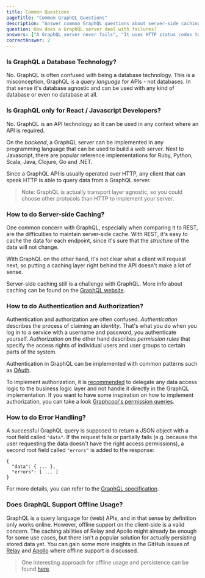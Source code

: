 ```yaml
---
title: Common Questions
pageTitle: "Common GraphQL Questions"
description: "Answer common GraphQL questions about server-side caching, authentication, authorization, error handling, offline usage and more."
question: How does a GraphQL server deal with failures?
answers: ["A GraphQL server never fails", "It uses HTTP status codes to indicate what went wrong", "It returns a dedicated errors object in the server response", "It starts crying and hides under the bed"]
correctAnswer: 2
---
```



### Is GraphQL a Database Technology?

No. GraphQL is often confused with being a database technology. This is a misconception, GraphQL is a _query language_ for APIs - not databases. In that sense it's database agnostic and can be used with any kind of database or even no database at all.

### Is GraphQL only for React / Javascript Developers?

No. GraphQL is an API technology so it can be used in any context where an API is required. 

On the _backend_, a GraphQL server can be implemented in any programming language that can be used to build a web server. Next to Javascript, there are popular reference implementations for Ruby, Python, Scala, Java, Clojure, Go and .NET.

Since a GraphQL API is usually operated over HTTP, any client that can speak HTTP is able to query data from a GraphQL server. 

> Note: GraphQL is actually transport layer agnostic, so you could choose other protocols than HTTP to implement your server.

### How to do Server-side Caching?

One common concern with GraphQL, especially when comparing it to REST, are the difficulties to maintain server-side cache. With REST, it's easy to cache the data for each endpoint, since it's sure that the _structure_ of the data will not change.

With GraphQL on the other hand, it's not clear what a client will request next, so putting a caching layer right behind the API doesn't make a lot of sense. 

Server-side caching still is a challenge with GraphQL. More info about caching can be found on the [GraphQL website](http://graphql.org/learn/caching/). 

### How to do Authentication and Authorization?

Authentication and authorization are often confused. _Authentication_ describes the process of claiming an _identity_. That's what you do when you log in to a service with a username and password, you authenticate yourself. _Authorization_ on the other hand describes _permission rules_ that specify the access rights of individual users and user groups to certain parts of the system.

Authentication in GraphQL can be implemented with common patterns such as [OAuth](https://oauth.net/).

To implement authorization, it is [recommended](http://graphql.org/learn/authorization/) to delegate any data access logic to the business logic layer and not handle it directly in the GraphQL implementation. If you want to have some inspiration on how to implement authorization, you can take a look [Graphcool's permission queries](https://www.graph.cool/blog/2017-04-25-graphql-permission-queries-oolooch8oh/).

### How to do Error Handling?

A successful GraphQL query is supposed to return a JSON object with a root field called `"data"`. If the request fails or partially fails (e.g. because the user requesting the data doesn't have the right access permissions), a second root field called `"errors"` is added to the response:

```js(nocopy)
{
  "data": { ... },
  "errors": [ ... ]
}
```

For more details, you can refer to the [GraphQL specification](http://facebook.github.io/graphql/#sec-Errors). 

### Does GraphQL Support Offline Usage?

GraphQL is a query language for (web) APIs, and in that sense by definition only works online. However, offline support on the client-side is a valid concern. The caching abilities of Relay and Apollo might already be enough for some use cases, but there isn't a popular solution for actually persisting stored data yet. You can gain some more insights in the GitHub issues of [Relay](https://github.com/facebook/relay/issues/676) and [Apollo](https://github.com/apollographql/apollo-client/issues/424) where offline support is discussed. 

> One interesting approach for offline usage and persistence can be found [here](http://www.east5th.co/blog/2017/07/24/offline-graphql-queries-with-redux-offline-and-apollo/).



